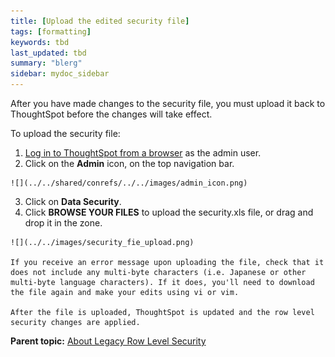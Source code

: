 ```yaml
---
title: [Upload the edited security file]
tags: [formatting]
keywords: tbd
last_updated: tbd
summary: "blerg"
sidebar: mydoc_sidebar
---
```

After you have made changes to the security file, you must upload it back to ThoughtSpot before the changes will take effect.

To upload the security file:

1.   [Log in to ThoughtSpot from a browser](../setup/accessing.html#) as the admin user.
2.   Click on the **Admin** icon, on the top navigation bar.

    ![](../../shared/conrefs/../../images/admin_icon.png)

3.   Click on **Data Security**.
4.   Click **BROWSE YOUR FILES** to upload the security.xls file, or drag and drop it in the zone.

    ![](../../images/security_fie_upload.png)

    If you receive an error message upon uploading the file, check that it does not include any multi-byte characters (i.e. Japanese or other multi-byte language characters). If it does, you'll need to download the file again and make your edits using vi or vim.

    After the file is uploaded, ThoughtSpot is updated and the row level security changes are applied.


**Parent topic:** [About Legacy Row Level Security](../../admin/data_security/about_legacy_row_security.html)
